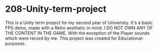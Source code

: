 # 208-Unity-term-project
This is a Unity term project for my second year of Univeristy. It's a basic FPS demo, made with a Retro aesthetic in mind.
I DO NOT OWN ANY OF THE CONTENT IN THE GAME. With the exception of the Player sounds which were record by me. This project was created for Educational-purposes.
